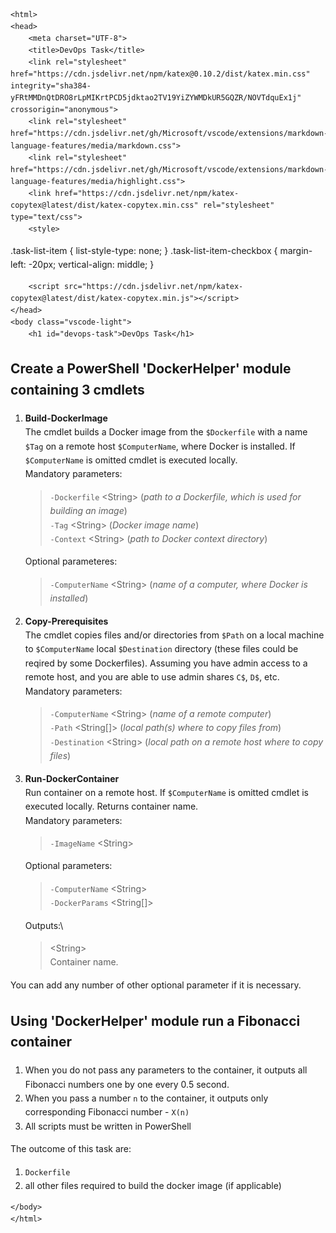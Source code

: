 <!DOCTYPE html>
    <html>
    <head>
        <meta charset="UTF-8">
        <title>DevOps Task</title>
        <link rel="stylesheet" href="https://cdn.jsdelivr.net/npm/katex@0.10.2/dist/katex.min.css" integrity="sha384-yFRtMMDnQtDRO8rLpMIKrtPCD5jdktao2TV19YiZYWMDkUR5GQZR/NOVTdquEx1j" crossorigin="anonymous">
        <link rel="stylesheet" href="https://cdn.jsdelivr.net/gh/Microsoft/vscode/extensions/markdown-language-features/media/markdown.css">
        <link rel="stylesheet" href="https://cdn.jsdelivr.net/gh/Microsoft/vscode/extensions/markdown-language-features/media/highlight.css">
        <link href="https://cdn.jsdelivr.net/npm/katex-copytex@latest/dist/katex-copytex.min.css" rel="stylesheet" type="text/css">
        <style>
.task-list-item { list-style-type: none; } .task-list-item-checkbox { margin-left: -20px; vertical-align: middle; }
</style>
        <style>
            body {
                font-family: -apple-system, BlinkMacSystemFont, 'Segoe WPC', 'Segoe UI', 'Ubuntu', 'Droid Sans', sans-serif;
                font-size: 14px;
                line-height: 1.6;
            }
        </style>
        
        <script src="https://cdn.jsdelivr.net/npm/katex-copytex@latest/dist/katex-copytex.min.js"></script>
    </head>
    <body class="vscode-light">
        <h1 id="devops-task">DevOps Task</h1>
<h2 id="create-a-powershell-dockerhelper-module-containing-3-cmdlets">Create a PowerShell 'DockerHelper' module containing 3 cmdlets</h2>
<ol>
<li>
<p><strong>Build-DockerImage</strong><br>
The cmdlet builds a Docker image from the <code>$Dockerfile</code> with a name <code>$Tag</code> on a remote host <code>$ComputerName</code>, where Docker is installed. If <code>$ComputerName</code> is omitted cmdlet is executed locally.<br>
Mandatory parameters:</p>
<blockquote>
<p><code>-Dockerfile</code> &lt;String&gt; (<em>path to a Dockerfile, which is used for building an image</em>)<br>
<code>-Tag</code> &lt;String&gt; (<em>Docker image name</em>)<br>
<code>-Context</code> &lt;String&gt; (<em>path to Docker context directory</em>)</p>
</blockquote>
<p>Optional parameteres:</p>
<blockquote>
<p><code>-ComputerName</code> &lt;String&gt; (<em>name of a computer, where Docker is installed</em>)</p>
</blockquote>
</li>
<li>
<p><strong>Copy-Prerequisites</strong><br>
The cmdlet copies files and/or directories from <code>$Path</code> on a local machine to <code>$ComputerName</code> local <code>$Destination</code> directory (these files could be reqired by some Dockerfiles). Assuming you have admin access to a remote host, and you are able to use admin shares <code>C$</code>, <code>D$</code>, etc.<br>
Mandatory parameters:</p>
<blockquote>
<p><code>-ComputerName</code> &lt;String&gt; (<em>name of a remote computer</em>)<br>
<code>-Path</code> &lt;String[]&gt; (<em>local path(s) where to copy files from</em>)<br>
<code>-Destination</code> &lt;String&gt; (<em>local path on a remote host where to copy files</em>)</p>
</blockquote>
</li>
<li>
<p><strong>Run-DockerContainer</strong><br>
Run container on a remote host. If <code>$ComputerName</code> is omitted cmdlet is executed locally. Returns container name.<br>
Mandatory parameters:</p>
<blockquote>
<p><code>-ImageName</code> &lt;String&gt;</p>
</blockquote>
<p>Optional parameters:</p>
<blockquote>
<p><code>-ComputerName</code> &lt;String&gt;<br>
<code>-DockerParams</code> &lt;String[]&gt;</p>
</blockquote>
<p>Outputs:\</p>
<blockquote>
<p>&lt;String&gt;<br>
Container name.</p>
</blockquote>
</li>
</ol>
<p>You can add any number of other optional parameter if it is necessary.</p>
<h2 id="using-dockerhelper-module-run-a-fibonacci-container">Using 'DockerHelper' module run a Fibonacci container</h2>
<ol>
<li>When you do not pass any parameters to the container, it outputs all Fibonacci numbers one by one every 0.5 second.</li>
<li>When you pass a number <code>n</code> to the container, it outputs only corresponding Fibonacci number - <code>X(n)</code></li>
<li>All scripts must be written in PowerShell</li>
</ol>
<p>The outcome of this task are:</p>
<ol>
<li><code>Dockerfile</code></li>
<li>all other files required to build the docker image (if applicable)</li>
</ol>

    </body>
    </html>
